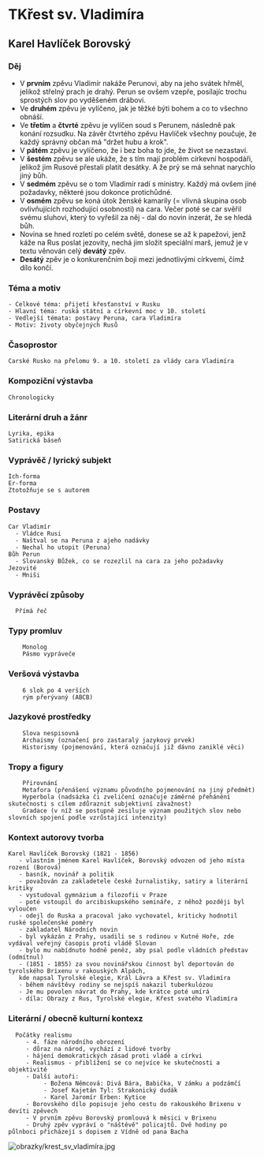 # TKřest sv. Vladimíra
## Karel Havlíček Borovský

### Děj
  - V **prvním** zpěvu Vladimír nakáže Perunovi, aby na jeho svátek hřměl, jelikož střelný prach je drahý. Perun se ovšem vzepře, posílajíc trochu sprostých slov po vyděšeném drábovi. 
  - Ve **druhém** zpěvu je vylíčeno, jak je těžké býti bohem a co to všechno obnáší. 
  - Ve **třetím** a **čtvrté** zpěvu je vylíčen soud s Perunem, následně pak konání rozsudku. Na závěr čtvrtého zpěvu Havlíček všechny poučuje, že každý správný občan má "držet hubu a krok". 
  - V **pátém** zpěvu je vylíčeno, že i bez boha to jde, že život se nezastaví. 
  - V **šestém** zpěvu se ale ukáže, že s tím mají problém církevní hospodáři, jelikož jim Rusové přestali platit desátky. A že prý se má sehnat narychlo jiný bůh. 
  - V **sedmém** zpěvu se o tom Vladimír radí s ministry. Každý má ovšem jiné požadavky, některé jsou dokonce protichůdné. 
  - V **osmém** zpěvu se koná útok ženské kamarily (= vlivná skupina osob ovlivňujících rozhodující osobnosti) na cara. Večer poté se car svěřil svému sluhovi, který to vyřešil za něj - dal do novin inzerát, že se hledá bůh. 
  - Novina se hned rozletí po celém světě, donese se až k papežovi, jenž káže na Rus poslat jezovity, nechá jim složit speciální marš, jemuž je v textu věnován celý **devátý** zpěv. 
  - **Desátý** zpěv je o konkurenčním boji mezi jednotlivými církvemi, čímž dílo končí.

### Téma a motiv
    - Celkové téma: přijetí křesťanství v Rusku
    - Hlavní téma: ruská státní a církevní moc v 10. století
    - Vedlejší témata: postavy Peruna, cara Vladimíra
    - Motiv: životy obyčejných Rusů
### Časoprostor
    Carské Rusko na přelomu 9. a 10. století za vlády cara Vladimíra
### Kompoziční výstavba
    Chronologicky
### Literární druh a žánr
    Lyrika, epika
    Satirická báseň
### Vyprávěč / lyrický subjekt
    Ich-forma
    Er-forma
    Ztotožňuje se s autorem
### Postavy
    Car Vladimír
      - Vládce Rusi
      - Naštval se na Peruna z ajeho nadávky
      - Nechal ho utopit (Peruna)
    Bůh Perun
      - Slovanský Bůžek, co se rozezlil na cara za jeho požadavky
    Jezovité
      - Mniši
### Vyprávěcí způsoby
      Přímá řeč
### Typy promluv 
        Monolog
        Pásmo vypráveče
### Veršová výstavba
        6 slok po 4 verších
        rým přerývaný (ABCB)
### Jazykové prostředky
        Slova nespisovná
        Archaismy (označení pro zastaralý jazykový prvek)
        Historismy (pojmenování, která označují již dávno zaniklé věci)
### Tropy a figury
        Přirovnání
        Metafora (přenášení významu původního pojmenování na jiný předmět)
        Hyperbola (nadsázka či zveličení označuje záměrné přehánění skutečnosti s cílem zdůraznit subjektivní závažnost)
        Gradace (v níž se postupně zesiluje význam použitých slov nebo slovních spojení podle vzrůstající intenzity)
### Kontext autorovy tvorba
    Karel Havlíček Borovský (1821 - 1856)
       - vlastním jménem Karel Havlíček, Borovský odvozen od jeho místa rození (Borová)
       - basník, novinář a politik
       - považován za zakladetele české žurnalistiky, satiry a literární kritiky
       - vystudoval gymnázium a filozofii v Praze
       - poté vstoupil do arcibiskupského semináře, z něhož později byl vyloučen
       - odejl do Ruska a pracoval jako vychovatel, kriticky hodnotil ruské společenské poměry
       - zakladatel Národních novin
       - byl vykázán z Prahy, usadili se s rodinou v Kutné Hoře, zde vydával veřejný časopis proti vládě Slovan
       - bylo mu nabídnuto hodně peněz, aby psal podle vládních představ (odmítnul)
       - (1851 - 1855) za svou novinářskou činnost byl deportován do tyrolského Brixenu v rakouských Alpách, 
       kde napsal Tyrolské elegie, Král Lávra a Křest sv. Vladimíra
       - během návštěvy rodiny se nejspíš nakazil tuberkulózou
       - Je mu povolen návrat do Prahy, kde krátce poté umírá
       - díla: Obrazy z Rus, Tyrolské elegie, Křest svatého Vladimíra
### Literární / obecně kulturní kontexz
      Počátky realismu
         - 4. fáze národního obrození
         - důraz na národ, vychází z lidové tvorby
         - hájení demokratických zásad proti vládě a církvi
         - Realismus - přiblížení se co nejvíce ke skutečnosti a objektivitě
         - Další autoři: 
              - Božena Němcová: Divá Bára, Babička, V zámku a podzámčí
              - Josef Kajetán Tyl: Strakonický dudák
              - Karel Jaromír Erben: Kytice
         - Borovského dílo popisuje jeho cestu do rakouského Brixenu v devíti zpěvech
         - V prvním zpěvu Borovský promlouvá k měsici v Brixenu
         - Druhý zpěv vypráví o "náštěvě" policajtů. Dvě hodiny po půlnboci přicházejí s dopisem z Vídně od pana Bacha

![obrazky/krest_sv_vladimíra.jpg]()

